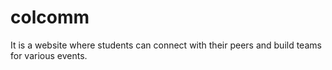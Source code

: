 # colcomm
It is a website where students can connect with their peers and build teams for various events.
